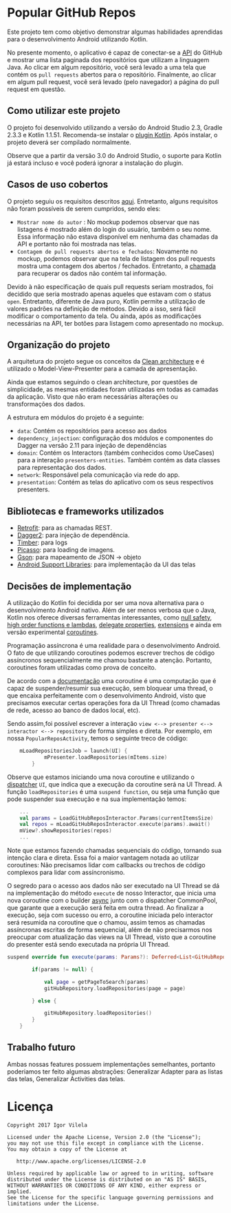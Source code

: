 # Popular GitHub Repos

Este projeto tem como objetivo demonstrar algumas habilidades aprendidas para o desenvolvimento Android utilizando Kotlin.

No presente momento, o aplicativo é capaz de conectar-se a [API](https://developer.github.com/v3/) do GitHub e mostrar uma lista paginada dos repositórios que utilizam a linguagem Java. Ao clicar em algum repositório, você será levado a uma tela que contém os `pull requests` abertos para o repositório. Finalmente, ao clicar em algum pull request, você será levado (pelo navegador) a página do pull request em questão.

## Como utilizar este projeto

O projeto foi desenvolvido utilizando a versão do Android Studio 2.3, Gradle 2.3.3 e Kotlin 1.1.51. Recomenda-se instalar o [plugin Kotlin](https://kotlinlang.org/docs/tutorials/kotlin-android.html). Após instalar, o projeto deverá ser compilado normalmente. 

Observe que a partir da versão 3.0 do Android Studio, o suporte para Kotlin já estará incluso e você poderá ignorar a instalação do plugin.

## Casos de uso cobertos

O projeto seguiu os requisitos descritos [aqui](https://github.com/appprova/desafio-mobile-android/blob/master/README.md). Entretanto, alguns requisitos não foram possíveis de serem cumpridos, sendo eles:

- `Mostrar nome do autor` : No mockup podemos observar que nas listagens é mostrado além do login do usuário, também o seu nome. Essa informação não estava disponível em nenhuma das chamadas da API e portanto não foi mostrada nas telas.
- `Contagem de pull requests abertos e fechados`: Novamente no mockup, podemos observar que na tela de listagem dos pull requests mostra uma contagem dos abertos / fechados. Entretanto, a [chamada](https://developer.github.com/v3/pulls/#list-pull-requests) para recuperar os dados não contém tal informação.

Devido à não especificação de quais pull requests seriam mostrados, foi decidido que seria mostrado apenas aqueles que estavam com o status `open`. Entretanto, diferente de Java puro, Kotlin permite a utilização de valores padrões na definição de métodos. Devido a isso, será fácil modificar o comportamento da tela. Ou ainda, após as modificações necessárias na API, ter botões para listagem como apresentado no mockup.

## Organização do projeto

A arquitetura do projeto segue os conceitos da [Clean architecture](https://8thlight.com/blog/uncle-bob/2012/08/13/the-clean-architecture.html) e é utilizado o Model-View-Presenter para a camada de apresentação.

Ainda que estamos seguindo o clean architecture, por questões de simplicidade, as mesmas entidades foram utilizadas em todas as camadas da aplicação. Visto que não eram necessárias alterações ou transformações dos dados.

A estrutura em módulos do projeto é a seguinte:

- `data`: Contém os repositórios para acesso aos dados
- `dependency_injection`: configuração dos módulos e componentes do Dagger na versão 2.11 para injeção de dependências
- `domain`: Contém os Interactors (também conhecidos como UseCases) para a interação `presenters-entities`. Também contém as data classes para representação dos dados.
- `network`: Responsável pela comunicação via rede do app.
- `presentation`: Contém as telas do aplicativo com os seus respectivos presenters.

## Bibliotecas e frameworks utilizados

- [Retrofit](http://square.github.io/retrofit/): para as chamadas REST.
- [Dagger2](https://github.com/google/dagger): para injeção de dependência.
- [Timber](https://github.com/JakeWharton/timber): para logs
- [Picasso](https://github.com/square/picasso): para loading de imagens.
- [Gson](https://github.com/google/gson): para mapeamento de JSON -> objeto
- [Android Support Libraries](https://developer.android.com/topic/libraries/support-library/index.html): para implementação da UI das telas

## Decisões de implementação

A utilização do Kotlin foi decidida por ser uma nova alternativa para o desenvolvimento Android nativo. Além de ser menos verbosa que o Java, Kotlin nos oferece diversas ferramentas interessantes, como [null safety](https://kotlinlang.org/docs/reference/null-safety.html), [high order functions e lambdas](https://kotlinlang.org/docs/reference/lambdas.html), [delegate properties](https://kotlinlang.org/docs/reference/delegated-properties.html), [extensions](https://kotlinlang.org/docs/reference/extensions.html) e ainda em versão experimental [coroutines](https://github.com/Kotlin/kotlinx.coroutines).

Programação assíncrona é uma realidade para o desenvolvimento Android. O fato de que utilizando coroutines podemos escrever trechos de código assíncronos sequencialmente me chamou bastante a atenção. Portanto, coroutines foram utilizadas como prova de conceito.

De acordo com a [documentação](https://kotlinlang.org/docs/reference/coroutines.html) uma coroutine é uma computação que é capaz de suspender/resumir sua execução, sem bloquear uma thread, o que encaixa perfeitamente com o desenvolvimento Android, visto que precisamos executar certas operações fora da UI Thread (como chamadas de rede, acesso ao banco de dados local, etc).

Sendo assim,foi possível escrever a interação `view <--> presenter <--> interactor <--> repository` de forma simples e direta. Por exemplo, em nossa `PopularReposActivity`, temos o seguinte treco de código:

```kotlin
    mLoadRepositoriesJob = launch(UI) {
            mPresenter.loadRepositories(mItems.size)
        }

```
Observe que estamos iniciando uma nova coroutine e utilizando o [dispatcher](https://github.com/Kotlin/kotlinx.coroutines/blob/master/coroutines-guide.md#dispatchers-and-threads) `UI`, que indica que a execução da coroutine será na UI Thread. A função `loadRepositories` é uma `suspend function`, ou seja uma função que pode suspender sua execução e na sua implementação temos: 

```kotlin
    ...
    val params = LoadGitHubReposInteractor.Params(currentItemsSize)
    val repos = mLoadGitHubReposInteractor.execute(params).await()
    mView?.showRepositories(repos)
    ...
```
Note que estamos fazendo chamadas sequenciais do código, tornando sua intenção clara e direta. Essa foi a maior vantagem notada ao utilizar coroutines: Não precisamos lidar com callbacks ou trechos de código complexos para lidar com assíncronismo.

O segredo para o acesso aos dados não ser executado na UI Thread se dá na implementação do método `execute` de nosso Interactor, que inicia uma nova coroutine com o builder [async](https://github.com/Kotlin/kotlinx.coroutines/blob/master/coroutines-guide.md#concurrent-using-async) junto com o dispatcher CommonPool, que garante que a execução será feita em outra thread. Ao finalizar a execução, seja com sucesso ou erro, a coroutine iniciada pelo interactor será resumida na coroutine que o chamou, assim temos as chamadas assíncronas escritas de forma sequencial, além de não precisarmos nos preocupar com atualização das views na  UI Thread, visto que a coroutine do presenter está sendo executada na própria UI Thread.

```kotlin
suspend override fun execute(params: Params?): Deferred<List<GitHubRepo>> = async(CommonPool) {

        if(params != null) {

            val page = getPageToSearch(params)
            gitHubRepository.loadRepositories(page = page)

        } else {

            gitHubRepository.loadRepositories()
        }
    }
```

## Trabalho futuro

Ambas nossas features possuem implementações semelhantes, portanto poderiamos ter feito algumas abstrações: Generalizar Adapter para as listas das telas, Generalizar Activities das telas.

# Licença

    Copyright 2017 Igor Vilela

    Licensed under the Apache License, Version 2.0 (the "License");
    you may not use this file except in compliance with the License.
    You may obtain a copy of the License at

       http://www.apache.org/licenses/LICENSE-2.0

    Unless required by applicable law or agreed to in writing, software
    distributed under the License is distributed on an "AS IS" BASIS,
    WITHOUT WARRANTIES OR CONDITIONS OF ANY KIND, either express or implied.
    See the License for the specific language governing permissions and
    limitations under the License.
